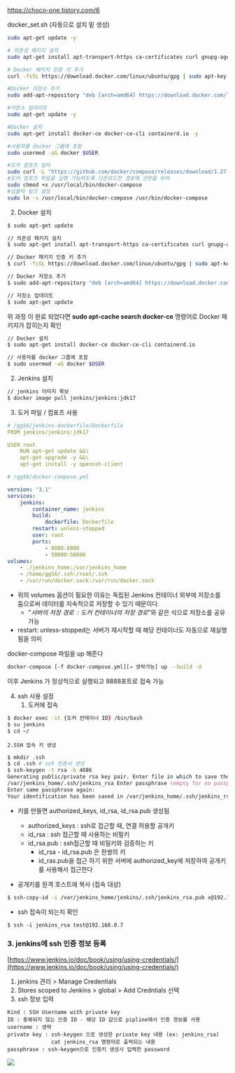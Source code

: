 https://choco-one.tistory.com/6

docker_set.sh (자동으로 설치 밑 생성)
```bash
sudo apt-get update -y

# 의존성 패키지 설치
sudo apt-get install apt-transport-https ca-certificates curl gnupg-agent software-properties-common -y

# Docker 패키지 인증 키 추가
curl -fsSL https://download.docker.com/linux/ubuntu/gpg | sudo apt-key add -

#Docker 저장소 추가
sudo add-apt-repository "deb [arch=amd64] https://download.docker.com/linux/ubuntu $(lsb_release -cs) stable"

#저장소 업데이트
sudo apt-get update -y

#Docker 설치
sudo apt-get install docker-ce docker-ce-cli containerd.io -y

#사용자를 docker 그룹에 포함
sudo usermod -aG docker $USER

#도커 컴포즈 설치
sudo curl -L "https://github.com/docker/compose/releases/download/1.27.4/docker-compose-$(uname -s)-$(uname -m)" -o /usr/local/bin/docker-compose
#도커 컴포즈 파일을 실행 가능하도록 다운로드한 경로에 권한을 부여
sudo chmod +x /usr/local/bin/docker-compose
#심볼릭 링크 설정
sudo ln -s /usr/local/bin/docker-compose /usr/bin/docker-compose

```
2. Docker 설치
```zsh
$ sudo apt-get update

// 의존성 패키지 설치
$ sudo apt-get install apt-transport-https ca-certificates curl gnupg-agent software-properties-common

// Docker 패키지 인증 키 추가
$ curl -fsSL https://download.docker.com/linux/ubuntu/gpg | sudo apt-key add -

// Docker 저장소 추가
$ sudo add-apt-repository "deb [arch=amd64] https://download.docker.com/linux/ubuntu $(lsb_release -cs) stable"

// 저장소 업데이트
$ sudo apt-get update
```

 위 과정 이 완료 되었다면 **sudo apt-cache search docker-ce** 명령어로 Docker 패키지가 잡히는지 확인

```zsh
// Docker 설치
$ sudo apt-get install docker-ce docker-ce-cli containerd.io

// 사용자를 docker 그룹에 포함
$ sudo usermod -aG docker $USER
```

2. Jenkins 설치
```zsh
// jenkins 이미지 확보
$ docker image pull jenkins/jenkins:jdk17
```

3. 도커 파일 / 컴포즈 사용
```yml
# /gg56/jenkins-dockerfile/Dockerfile
FROM jenkins/jenkins:jdk17

USER root
	RUN apt-get update &&\
	apt-get upgrade -y &&\
	apt-get install -y openssh-client
```

```yml
# /gg56/docker-compose.yml

version: "3.1"
services:
	jenkins:
		container_name: jenkins
		build:
			dockerfile: Dockerfile
		restart: unless-stopped
		user: root
		ports:
			- 8888:8080
			- 50000:50000
volumes:
	- ./jenkins_home:/var/jenkins_home
	- /home/gg56/.ssh:/root/.ssh
	- /var/run/docker.sock:/var/run/docker.sock
```

- 위의 volumes 옵션이 필요한 이유는 독립된 Jenkins 컨테이너 외부에 저장소를 둠으로써 데이터를 지속적으로 저장할 수 있기 때문이다.
    - "_서버의 저장 경로  : 도커 컨테이너의 저장 경로_"와 같은 식으로 저장소를 공유 가능
- restart: unless-stopped는 서버가 재시작할 때 해당 컨테이너도 자동으로 재실행됨을 의미

docker-compose 파일을 up 해준다

```bash
docker-compose [-f docker-compose.yml][→ 생략가능] up --build -d
```
이후 Jenkins 가 정상적으로 실행되고 8888포트로 접속 가능

4. ssh 사용 설정
	1. 도커에 접속
```zsh
$ docker exec -it {도커 컨테이너 ID} /bin/bash
$ su jenkins
$ cd ~/
```

	2.SSH 접속 키 생성

```zsh
$ mkdir .ssh 
$ cd .ssh # ssh 인증서 생성 
$ ssh-keygen -t rsa -b 4086 
Generating public/private rsa key pair. Enter file in which to save the key (/var/jenkins_home/.ssh/id_rsa):
/var/jenkins_home/.ssh/jenkins_rsa Enter passphrase (empty for no passphrase): 
Enter same passphrase again: 
Your identification has been saved in /var/jenkins_home/.ssh/jenkins_rsa Your public key has been saved in /var/jenkins_home/.ssh/jenkins_rsa.pub The key fingerprint is:
```
- 키를 만들면 authorized_keys, id_rsa, id_rsa.pub 생성됨
	- authorized_keys : ssh로 접근할 때, 연결 허용할 공개키
	- id_rsa : ssh 접근할 때 사용하는 비밀키
	- id_rsa.pub : ssh접근할 때 비밀키와 검증하는 키
		- id_rsa - id_rsa.pub 은 한쌍의 키
		- id_ras.pub을 접근 하기 위한 서버에 authorized_key에 저장하여 공개키를 사용해서 접근한다


- 공개키를 원격 호스트에 복사 (접속 대상)
```zsh
$ ssh-copy-id -i /var/jenkins_home/jenkins/.ssh/jenkins_rsa.pub x@192.168.0.7
```

- ssh 접속이 되는지 확인

```
$ ssh -i jenkins_rsa test@192.168.0.7
```

### 3. jenkins에 ssh 인증 정보 등록

[https://www.jenkins.io/doc/book/using/using-credentials/](https://www.jenkins.io/doc/book/using/using-credentials/)

1. jenkins 관리 > Manage Credentials
2. Stores scoped to Jenkins > global > Add Credntials 선택
3. ssh 정보 입력

```
Kind : SSH Username with private key
ID : 중복되지 않는 인증 ID - 해당 ID 값으로 pipline에서 인증 정보를 사용
username : 생략
private key : ssh-keygen 으로 생성한 private key 내용 (ex: jenkins_rsa)  
              cat jenkins_rsa 명령어로 출력되는 내용
passphrase : ssh-keygen으로 인증키 생성시 입력한 password
```

![](https://blog.kakaocdn.net/dn/YZJY8/btrr7pUhhs4/cstFwYsFcSfhCkHUZevbdK/img.png)